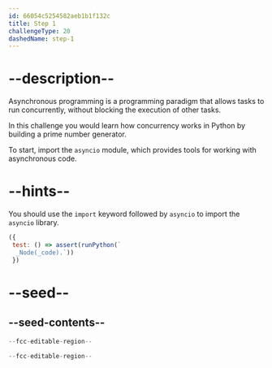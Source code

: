 ```yaml
---
id: 66054c5254582aeb1b1f132c
title: Step 1
challengeType: 20
dashedName: step-1
---
```


# --description--

Asynchronous programming is a programming paradigm that allows tasks to run concurrently, without blocking the execution of other tasks.

In this challenge you would learn how concurrency works in Python by building a prime number generator.

To start, import the `asyncio` module, which provides tools for working with asynchronous code.

# --hints--

You should use the `import` keyword followed by `asyncio` to import the `asyncio` library.

```js
({
 test: () => assert(runPython(`
  _Node(_code).`))
 })
```

# --seed--

## --seed-contents--

```py
--fcc-editable-region--

--fcc-editable-region--
```
